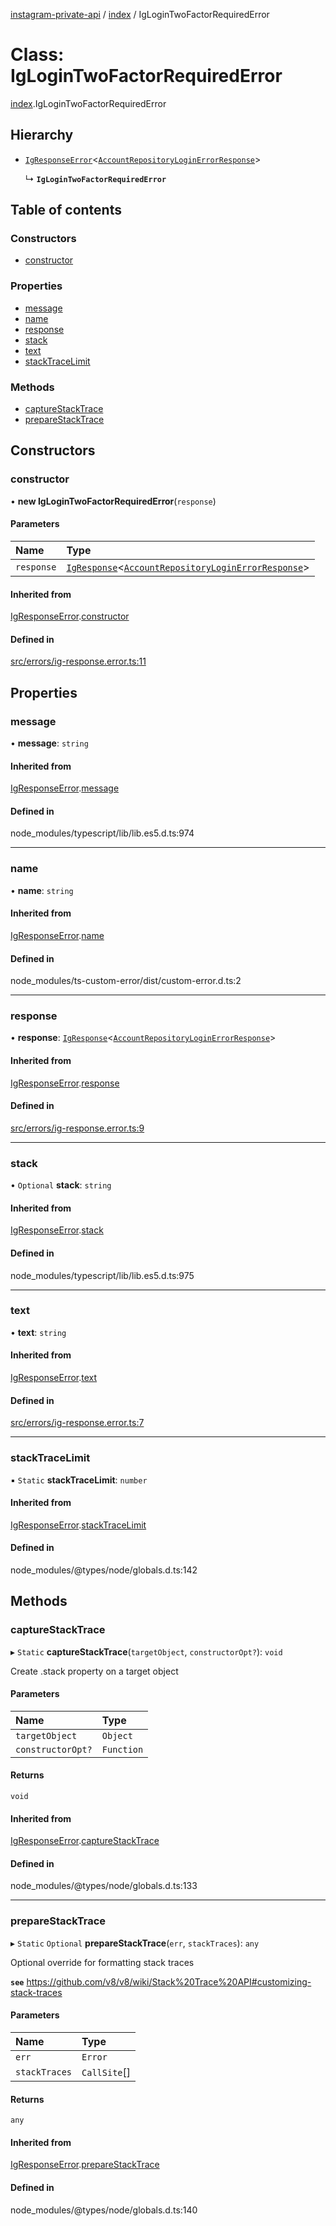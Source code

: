 [instagram-private-api](../../README.md) / [index](../../modules/index.md) / IgLoginTwoFactorRequiredError

# Class: IgLoginTwoFactorRequiredError

[index](../../modules/index.md).IgLoginTwoFactorRequiredError

## Hierarchy

- [`IgResponseError`](IgResponseError.md)<[`AccountRepositoryLoginErrorResponse`](../../interfaces/index/AccountRepositoryLoginErrorResponse.md)\>

  ↳ **`IgLoginTwoFactorRequiredError`**

## Table of contents

### Constructors

- [constructor](IgLoginTwoFactorRequiredError.md#constructor)

### Properties

- [message](IgLoginTwoFactorRequiredError.md#message)
- [name](IgLoginTwoFactorRequiredError.md#name)
- [response](IgLoginTwoFactorRequiredError.md#response)
- [stack](IgLoginTwoFactorRequiredError.md#stack)
- [text](IgLoginTwoFactorRequiredError.md#text)
- [stackTraceLimit](IgLoginTwoFactorRequiredError.md#stacktracelimit)

### Methods

- [captureStackTrace](IgLoginTwoFactorRequiredError.md#capturestacktrace)
- [prepareStackTrace](IgLoginTwoFactorRequiredError.md#preparestacktrace)

## Constructors

### constructor

• **new IgLoginTwoFactorRequiredError**(`response`)

#### Parameters

| Name | Type |
| :------ | :------ |
| `response` | [`IgResponse`](../../modules/index.md#igresponse)<[`AccountRepositoryLoginErrorResponse`](../../interfaces/index/AccountRepositoryLoginErrorResponse.md)\> |

#### Inherited from

[IgResponseError](IgResponseError.md).[constructor](IgResponseError.md#constructor)

#### Defined in

[src/errors/ig-response.error.ts:11](https://github.com/Nerixyz/instagram-private-api/blob/0e0721c/src/errors/ig-response.error.ts#L11)

## Properties

### message

• **message**: `string`

#### Inherited from

[IgResponseError](IgResponseError.md).[message](IgResponseError.md#message)

#### Defined in

node_modules/typescript/lib/lib.es5.d.ts:974

___

### name

• **name**: `string`

#### Inherited from

[IgResponseError](IgResponseError.md).[name](IgResponseError.md#name)

#### Defined in

node_modules/ts-custom-error/dist/custom-error.d.ts:2

___

### response

• **response**: [`IgResponse`](../../modules/index.md#igresponse)<[`AccountRepositoryLoginErrorResponse`](../../interfaces/index/AccountRepositoryLoginErrorResponse.md)\>

#### Inherited from

[IgResponseError](IgResponseError.md).[response](IgResponseError.md#response)

#### Defined in

[src/errors/ig-response.error.ts:9](https://github.com/Nerixyz/instagram-private-api/blob/0e0721c/src/errors/ig-response.error.ts#L9)

___

### stack

• `Optional` **stack**: `string`

#### Inherited from

[IgResponseError](IgResponseError.md).[stack](IgResponseError.md#stack)

#### Defined in

node_modules/typescript/lib/lib.es5.d.ts:975

___

### text

• **text**: `string`

#### Inherited from

[IgResponseError](IgResponseError.md).[text](IgResponseError.md#text)

#### Defined in

[src/errors/ig-response.error.ts:7](https://github.com/Nerixyz/instagram-private-api/blob/0e0721c/src/errors/ig-response.error.ts#L7)

___

### stackTraceLimit

▪ `Static` **stackTraceLimit**: `number`

#### Inherited from

[IgResponseError](IgResponseError.md).[stackTraceLimit](IgResponseError.md#stacktracelimit)

#### Defined in

node_modules/@types/node/globals.d.ts:142

## Methods

### captureStackTrace

▸ `Static` **captureStackTrace**(`targetObject`, `constructorOpt?`): `void`

Create .stack property on a target object

#### Parameters

| Name | Type |
| :------ | :------ |
| `targetObject` | `Object` |
| `constructorOpt?` | `Function` |

#### Returns

`void`

#### Inherited from

[IgResponseError](IgResponseError.md).[captureStackTrace](IgResponseError.md#capturestacktrace)

#### Defined in

node_modules/@types/node/globals.d.ts:133

___

### prepareStackTrace

▸ `Static` `Optional` **prepareStackTrace**(`err`, `stackTraces`): `any`

Optional override for formatting stack traces

**`see`** https://github.com/v8/v8/wiki/Stack%20Trace%20API#customizing-stack-traces

#### Parameters

| Name | Type |
| :------ | :------ |
| `err` | `Error` |
| `stackTraces` | `CallSite`[] |

#### Returns

`any`

#### Inherited from

[IgResponseError](IgResponseError.md).[prepareStackTrace](IgResponseError.md#preparestacktrace)

#### Defined in

node_modules/@types/node/globals.d.ts:140

